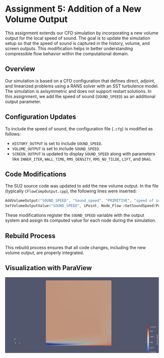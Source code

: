 # Assignment 5: Addition of a New Volume Output

This assignment extends our CFD simulation by incorporating a new volume output for the local speed of sound. The goal is to update the simulation setup so that the speed of sound is captured in the history, volume, and screen outputs. This modification helps in better understanding compressible flow behavior within the computational domain.

## Overview

Our simulation is based on a CFD configuration that defines direct, adjoint, and linearized problems using a RANS solver with an SST turbulence model. The simulation is axisymmetric and does not support restart solutions. In this assignment, we add the speed of sound (`SOUND_SPEED`) as an additional output parameter.

## Configuration Updates

To include the speed of sound, the configuration file (`.cfg`) is modified as follows:

- `HISTORY_OUTPUT` is set to include `SOUND_SPEED`.
- `VOLUME_OUTPUT` is set to include `SOUND_SPEED`.
- `SCREEN_OUTPUT` is updated to display `SOUND_SPEED` along with parameters like `INNER_ITER`, `WALL_TIME`, `RMS_DENSITY`, `RMS_NU_TILDE`, `LIFT`, and `DRAG`.

## Code Modifications

The SU2 source code was updated to add the new volume output. In the file (typically `CFlowCompOutput.cpp`), the following lines were inserted:

```cpp
AddVolumeOutput("SOUND_SPEED", "Sound_speed", "PRIMITIVE", "speed of sound"); 
SetVolumeOutputValue("SOUND_SPEED", iPoint, Node_Flow->GetSoundSpeed(Point));
```

These modifications register the `SOUND_SPEED` variable with the output system and assign its computed value for each node during the simulation.

## Rebuild Process

This rebuild process ensures that all code changes, including the new volume output, are properly integrated.

## Visualization with ParaView

![Sound Speed](./images/ss.jpg)
